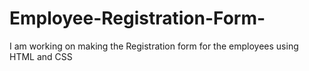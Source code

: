 # Employee-Registration-Form-

I am working on making the Registration form for the employees using HTML and CSS 